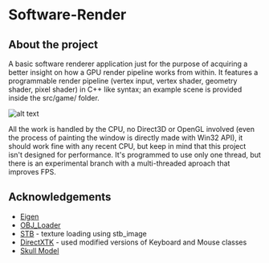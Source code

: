 # Software-Render
## About the project
A basic software renderer application just for the purpose of acquiring a better insight on how a GPU render pipeline works from within. It features a programmable render pipeline (vertex input, vertex shader, geometry shader, pixel shader) in C++ like syntax; an example scene is provided inside the src/game/ folder.

![alt text][app-screenshot]

All the work is handled by the CPU, no Direct3D or OpenGL involved (even the process of painting the window is directly made with Win32 API), it should work fine with any recent CPU, but keep in mind that this project isn't designed for performance. It's programmed to use only one thread, but there is an experimental branch with a multi-threaded aproach that improves FPS.

## Acknowledgements
* [Eigen](https://gitlab.com/libeigen/eigen)
* [OBJ_Loader](https://github.com/Bly7/OBJ-Loader)
* [STB](https://github.com/nothings/stb) - texture loading using stb_image
* [DirectXTK](https://github.com/microsoft/DirectXTK) - used modified versions of Keyboard and Mouse classes
* [Skull Model](https://free3d.com/3d-model/skull-v3--785914.html)


<!-- MARKDOWN LINKS & IMAGES -->
[app-screenshot]: images/skull_anim.gif
